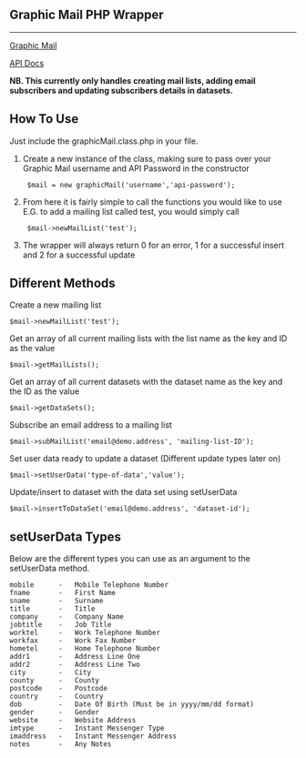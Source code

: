 Graphic Mail PHP Wrapper
----------------
----------------

[Graphic Mail](http://www.graphicmail.co.uk)

[API Docs](http://www.graphicmail.co.uk/api/documentation/)

**NB. This currently only handles creating mail lists, adding email subscribers and updating subscribers details in datasets.**

How To Use
-----------

Just include the graphicMail.class.php in your file.

1. Create a new instance of the class, making sure to pass over your Graphic Mail username and API Password in the constructor

        $mail = new graphicMail('username','api-password');

2. From here it is fairly simple to call the functions you would like to use E.G. to add a mailing list called test, you would simply call

        $mail->newMailList('test');

3.	The wrapper will always return 0 for an error, 1 for a successful insert and 2 for a successful update


Different Methods
--------------

Create a new mailing list

    $mail->newMailList('test');

Get an array of all current mailing lists with the list name as the key and ID as the value

    $mail->getMailLists();

Get an array of all current datasets with the dataset name as the key and the ID as the value

    $mail->getDataSets();

Subscribe an email address to a mailing list

    $mail->subMailList('email@demo.address', 'mailing-list-ID');

Set user data ready to update a dataset (Different update types later on)

    $mail->setUserData('type-of-data','value');

Update/insert to dataset with the data set using setUserData

    $mail->insertToDataSet('email@demo.address', 'dataset-id');


setUserData Types
------------

Below are the different types you can use as an argument to the setUserData method.

	mobile		-	Mobile Telephone Number
	fname		-	First Name
	sname		-	Surname
	title 		-	Title
	company		-	Company Name
	jobtitle	-	Job Title
	worktel		- 	Work Telephone Number
	workfax		-	Work Fax Number
	hometel		- 	Home Telephone Number
	addr1		-	Address Line One
	addr2		-	Address Line Two
	city		-	City
	county 		- 	County
	postcode	-	Postcode
	country 	-	Country
	dob			-	Date Of Birth (Must be in yyyy/mm/dd format)
	gender		-	Gender
	website		-	Website Address
	imtype		-	Instant Messenger Type
	imaddress	-	Instant Messenger Address
	notes		-	Any Notes